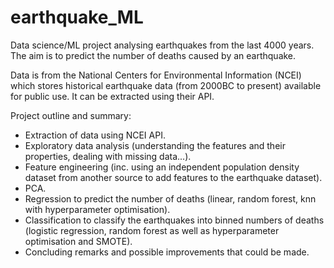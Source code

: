 # earthquake_ML
Data science/ML project analysing earthquakes from the last 4000 years. The aim is to predict the number of deaths caused by an earthquake.
 
Data is from the National Centers for Environmental Information (NCEI) which stores historical earthquake data (from 2000BC to present) available for public use. It can be extracted using their API.

Project outline and summary:
- Extraction of data using NCEI API.
- Exploratory data analysis (understanding the features and their properties, dealing with missing data...).
- Feature engineering (inc. using an independent population density dataset from another source to add features to the earthquake dataset).
- PCA.
- Regression to predict the number of deaths (linear, random forest, knn with hyperparameter optimisation).
- Classification to classify the earthquakes into binned numbers of deaths (logistic regression, random forest as well as hyperparameter optimisation and SMOTE).
- Concluding remarks and possible improvements that could be made.
